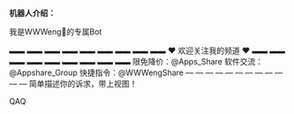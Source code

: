  <b>机器人介绍：</b>

我是WWWeng🐝的专属Bot
 
▬▬ ▬▬ ▬▬ ▬▬ ▬▬ ▬▬ ▬▬ ▬▬ ▬▬ 
❤️ 欢迎关注我的频道 ❤️
▬▬ ▬▬ ▬▬ ▬▬ ▬▬ ▬▬ ▬▬ ▬▬ ▬▬ 
限免降价：@Apps_Share
软件交流：@Appshare_Group 
快捷指令：@WWWengShare 
— — — — — — — — — — — — 
简单描述你的诉求，带上视图！

QAQ